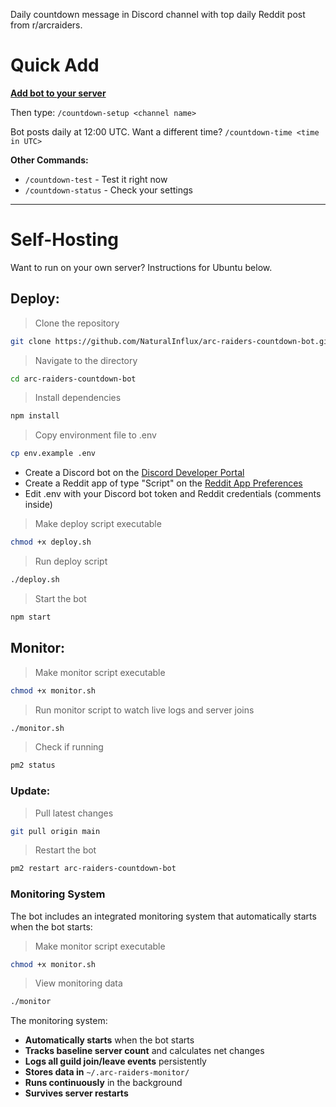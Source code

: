 Daily countdown message in Discord channel with top daily Reddit post from r/arcraiders.

# Quick Add

[**Add bot to your server**](https://discord.com/oauth2/authorize?client_id=1413486967525478462&permissions=51264&integration_type=0&scope=bot)

Then type:
`/countdown-setup <channel name>`

Bot posts daily at 12:00 UTC.
Want a different time?
`/countdown-time <time in UTC>`

**Other Commands:**
- `/countdown-test` - Test it right now
- `/countdown-status` - Check your settings

---

# Self-Hosting

Want to run on your own server? Instructions for Ubuntu below.

## Deploy:
> Clone the repository
```bash
git clone https://github.com/NaturalInflux/arc-raiders-countdown-bot.git
```
> Navigate to the directory
```bash
cd arc-raiders-countdown-bot
```
> Install dependencies
```bash
npm install
```
> Copy environment file to .env
```bash
cp env.example .env
```
- Create a Discord bot on the [Discord Developer Portal](https://discord.com/developers/applications)
- Create a Reddit app of type "Script" on the [Reddit App Preferences](https://www.reddit.com/prefs/apps)
- Edit .env with your Discord bot token and Reddit credentials (comments inside)
> Make deploy script executable
```bash
chmod +x deploy.sh
```
> Run deploy script
```bash
./deploy.sh
```
> Start the bot
```bash
npm start
```

## Monitor:
> Make monitor script executable
```bash
chmod +x monitor.sh
```
> Run monitor script to watch live logs and server joins
```bash
./monitor.sh
```
> Check if running
```bash
pm2 status
```

### Update:
> Pull latest changes
```bash
git pull origin main
```
> Restart the bot
```bash
pm2 restart arc-raiders-countdown-bot
```

### Monitoring System

The bot includes an integrated monitoring system that automatically starts when the bot starts:

> Make monitor script executable
```bash
chmod +x monitor.sh
```
> View monitoring data
```bash
./monitor
```

The monitoring system:
- **Automatically starts** when the bot starts
- **Tracks baseline server count** and calculates net changes
- **Logs all guild join/leave events** persistently
- **Stores data in** `~/.arc-raiders-monitor/`
- **Runs continuously** in the background
- **Survives server restarts**